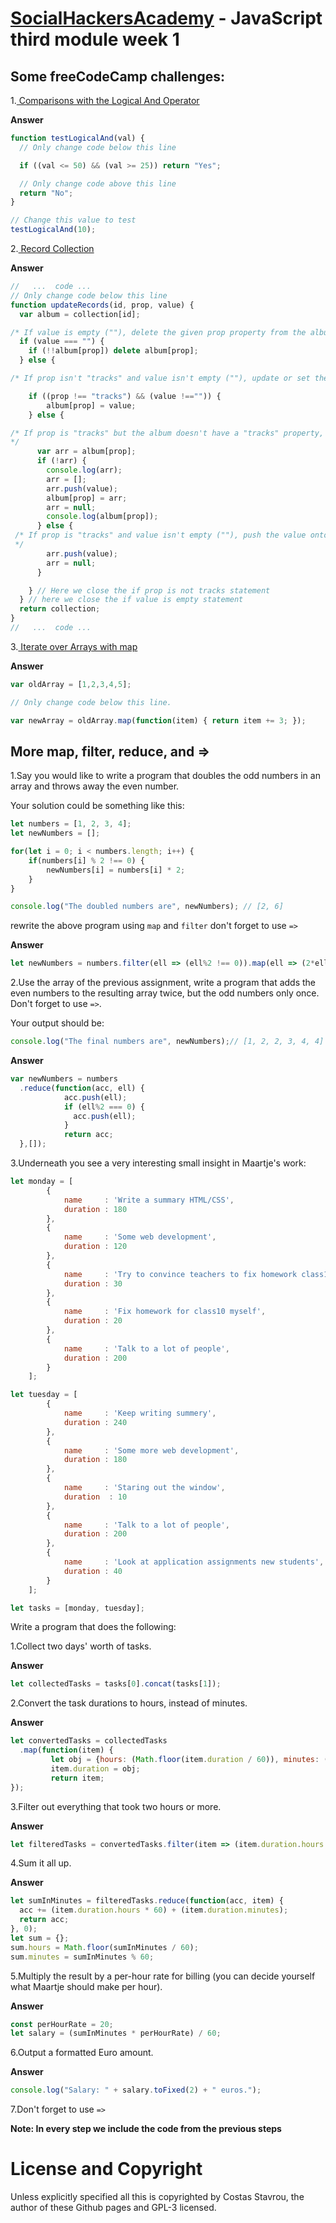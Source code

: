 # [SocialHackersAcademy](https://www.socialhackersacademy.org/) - JavaScript third module week 1

## Some freeCodeCamp challenges:

1.[ Comparisons with the Logical And Operator](https://www.freecodecamp.com/challenges/comparisons-with-the-logical-and-operator)

  **Answer**

  ```js
  function testLogicalAnd(val) {
    // Only change code below this line

    if ((val <= 50) && (val >= 25)) return "Yes";

    // Only change code above this line
    return "No";
  }

  // Change this value to test
  testLogicalAnd(10);
  ```

2.[ Record Collection](https://www.freecodecamp.com/challenges/record-collection)

  **Answer**

  ```js
  //   ...  code ...
  // Only change code below this line
  function updateRecords(id, prop, value) {
    var album = collection[id];

  /* If value is empty (""), delete the given prop property from the album.  */
    if (value === "") {
      if (!!album[prop]) delete album[prop];
    } else {

  /* If prop isn't "tracks" and value isn't empty (""), update or set the value for that record album's property. */

      if ((prop !== "tracks") && (value !=="")) {
          album[prop] = value;
      } else {

  /* If prop is "tracks" but the album doesn't have a "tracks" property, create an empty array before adding the new value to the album's corresponding property.
  */
        var arr = album[prop];
        if (!arr) {
          console.log(arr);
          arr = [];
          arr.push(value);
          album[prop] = arr;
          arr = null;
          console.log(album[prop]);
        } else {
   /* If prop is "tracks" and value isn't empty (""), push the value onto the end of the album's existing tracks array.
   */
          arr.push(value);
          arr = null;
        }

      } // Here we close the if prop is not tracks statement
    } // here we close the if value is empty statement
    return collection;
  }
  //   ...  code ...
  ```

3.[ Iterate over Arrays with map](https://www.freecodecamp.com/challenges/iterate-over-arrays-with-map)

  **Answer**

  ```js
  var oldArray = [1,2,3,4,5];

  // Only change code below this line.

  var newArray = oldArray.map(function(item) { return item += 3; });
  ```


## More map, filter, reduce, and =>

1.Say you would like to write a program that doubles the odd numbers in an array and throws away the even number.

Your solution could be something like this:
```js
let numbers = [1, 2, 3, 4];
let newNumbers = [];

for(let i = 0; i < numbers.length; i++) {
    if(numbers[i] % 2 !== 0) {
        newNumbers[i] = numbers[i] * 2;
    }
}

console.log("The doubled numbers are", newNumbers); // [2, 6]

```

rewrite the above program using `map` and `filter` don't forget to use `=>`

**Answer**

```js
let newNumbers = numbers.filter(ell => (ell%2 !== 0)).map(ell => (2*ell));
```

2.Use the array of the previous assignment, write a program that adds the even numbers to the resulting array twice, but the odd numbers only once. Don't forget to use `=>`.

Your output should be:
```js
console.log("The final numbers are", newNumbers);// [1, 2, 2, 3, 4, 4]
```

**Answer**

```js
var newNumbers = numbers
  .reduce(function(acc, ell) {
            acc.push(ell);
            if (ell%2 === 0) {
              acc.push(ell);
            }
            return acc;
  },[]);
```

3.Underneath you see a very interesting small insight in Maartje's work:
```js
let monday = [
        {
            name     : 'Write a summary HTML/CSS',
            duration : 180
        },
        {
            name     : 'Some web development',
            duration : 120
        },
        {
            name     : 'Try to convince teachers to fix homework class10',
            duration : 30
        },
        {
            name     : 'Fix homework for class10 myself',
            duration : 20
        },
        {
            name     : 'Talk to a lot of people',
            duration : 200
        }
    ];

let tuesday = [
        {
            name     : 'Keep writing summery',
            duration : 240
        },
        {
            name     : 'Some more web development',
            duration : 180
        },
        {
            name     : 'Staring out the window',
            duration  : 10
        },
        {
            name     : 'Talk to a lot of people',
            duration : 200
        },
        {
            name     : 'Look at application assignments new students',
            duration : 40
        }
    ];

let tasks = [monday, tuesday];
```

 Write a program that does the following:

1.Collect two days' worth of tasks.

**Answer**

```js
let collectedTasks = tasks[0].concat(tasks[1]);
```

2.Convert the task durations to hours, instead of minutes.

**Answer**

```js
let convertedTasks = collectedTasks
  .map(function(item) {
         let obj = {hours: (Math.floor(item.duration / 60)), minutes: (item.duration % 60)};
         item.duration = obj;
         return item;
});
```

3.Filter out everything that took two hours or more.

**Answer**

```js
let filteredTasks = convertedTasks.filter(item => (item.duration.hours < 2));
```

4.Sum it all up.

**Answer**

```js
let sumInMinutes = filteredTasks.reduce(function(acc, item) {
  acc += (item.duration.hours * 60) + (item.duration.minutes);
  return acc;
}, 0);
let sum = {};
sum.hours = Math.floor(sumInMinutes / 60);
sum.minutes = sumInMinutes % 60;
```

5.Multiply the result by a per-hour rate for billing (you can decide yourself what Maartje should make per hour).

**Answer**

```js
const perHourRate = 20;
let salary = (sumInMinutes * perHourRate) / 60;
```

6.Output a formatted Euro amount.

**Answer**

```js
console.log("Salary: " + salary.toFixed(2) + " euros.");
```

7.Don't forget to use `=>`

__Note: In every step we include the code from the previous steps__



# License and Copyright

Unless explicitly specified all this is copyrighted by Costas Stavrou, the
author of these Github pages and GPL-3 licensed.
